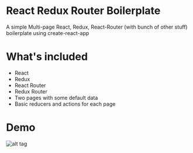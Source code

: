 # React Redux Router Boilerplate
A simple Multi-page React, Redux, React-Router (with bunch of other stuff) boilerplate using create-react-app

# What's included

* React
* Redux
* React Router
* Redux Router
* Two pages with some default data
* Basic reducers and actions for each page

# Demo

![alt tag](https://dl.dropbox.com/s/sshxd7n86n5phog/Screen%20Shot%202016-11-30%20at%206.06.47%20PM.png)
